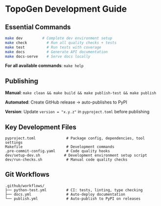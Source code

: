 # TopoGen Development Guide

## Essential Commands

```bash
make dev         # Complete dev environment setup
make check         # Run all quality checks + tests
make test          # Run tests with coverage
make docs          # Generate API documentation
make docs-serve    # Serve docs locally
```

**For all available commands**: `make help`

## Publishing

**Manual**: `make clean && make build && make publish-test && make publish`

**Automated**: Create GitHub release → auto-publishes to PyPI

**Version**: Update `version = "x.y.z"` in `pyproject.toml` before publishing

## Key Development Files

```text
pyproject.toml              # Package config, dependencies, tool settings
Makefile                    # Development commands
.pre-commit-config.yaml     # Code quality hooks
dev/setup-dev.sh           # Development environment setup script
dev/run-checks.sh           # Manual code quality checks
```

## Git Workflows

```text
.github/workflows/
├── python-test.yml         # CI: tests, linting, type checking
├── docs.yml                # Auto-deploy documentation
└── publish.yml             # Auto-publish to PyPI on releases
```
